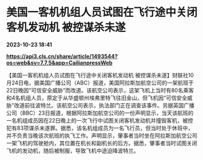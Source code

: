 # 美国一客机机组人员试图在飞行途中关闭客机发动机 被控谋杀未遂

**2023-10-23 18:41**

**https://api3.cls.cn/share/article/1493544?os=web&sv=7.7.5&app=CailianpressWeb**

【美国一客机机组人员试图在飞行途中关闭客机发动机 被控谋杀未遂】财联社10月24日电，据美国广播公司（ABC）报道，美国阿拉斯加航空公司的一架航班于22日晚因“可信安全威胁”而改道。该航空公司表示，这架飞机上当时有80名乘客和4名机组人员，原定于从华盛顿州埃弗里特飞往旧金山，但飞机因“可信安全威胁”改道前往波特兰。该航空公司表示，执法部门正在调查该事件。另据英国广播公司（BBC）23日报道，根据阿拉斯加航空公司的一份声明显示，当天该航班的一名机组成员因在22日晚上的一次飞行中试图关闭客机发动机并撞毁客机，被控犯有83项谋杀未遂罪。据悉，该名机组成员为一名飞行员，但当时处于休班中，并不负责当晚该次航班的执飞工作。声明显示，肇事者当时坐在阿拉斯加航空公司一架飞机的驾驶舱内，其位置在机长和副机长的后方。据悉，肇事者当时试图关闭飞机的发动机，随后被制服，导致飞机中途迫降波特兰。